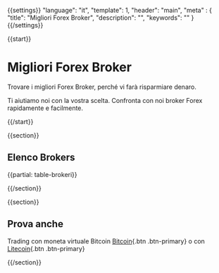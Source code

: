 {{settings}}
  "language": "it",
  "template": 1,
  "header": "main",
  "meta" : {
    "title": "Migliori Forex Broker",
    "description": "",
    "keywords": ""
  }
{{/settings}}

{{start}}

# Migliori Forex Broker

Trovare i migliori Forex Broker, perché vi farà risparmiare denaro. 

Ti aiutiamo noi con la vostra scelta. Confronta con noi broker Forex rapidamente e facilmente.


{{/start}}



{{section}}

## Elenco Brokers

{{partial: table-brokeri}}

{{/section}}

{{section}}

## Prova anche

Trading con moneta virtuale Bitcoin [Bitcoin]({{url}}bitcoin){.btn .btn-primary} o con [Litecoin]({{url}}litecoin){.btn .btn-primary}

{{/section}}